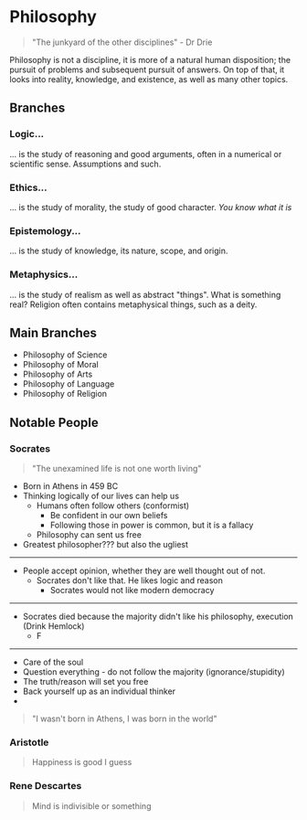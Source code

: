 # Philosophy
> "The junkyard of the other disciplines" - Dr Drie

Philosophy is not a discipline, it is more of a natural human disposition; the pursuit of problems and subsequent pursuit of answers. On top of that, it looks into reality, knowledge, and existence, as well as many other topics.
## Branches
### Logic...
... is the study of reasoning and good arguments, often in a numerical or scientific sense. Assumptions and such.
### Ethics...
... is the study of morality, the study of good character. *You know what it is*
### Epistemology...
... is the study of knowledge, its nature, scope, and origin.
### Metaphysics...
... is the study of realism as well as abstract "things". What is something real? Religion often contains metaphysical things, such as a deity.
## Main Branches
- Philosophy of Science
- Philosophy of Moral
- Philosophy of Arts
- Philosophy of Language
- Philosophy of Religion
## Notable People
### Socrates
>"The unexamined life is not one worth living"

- Born in Athens in 459 BC
- Thinking logically of our lives can help us
	- Humans often follow others (conformist)
		- Be confident in our own beliefs
		- Following those in power is common, but it is a fallacy
	- Philosophy can sent us free
- Greatest philosopher??? but also the ugliest
---
- People accept opinion, whether they are well thought out of not.
	- Socrates don't like that. He likes logic and reason
		- Socrates would not like modern democracy
---
- Socrates died because the majority didn't like his philosophy, execution (Drink Hemlock)
	- F
---
- Care of the soul
- Question everything - do not follow the majority (ignorance/stupidity)
- The truth/reason will set you free
- Back yourself up as an individual thinker
- 

> "I wasn't born in Athens, I was born in the world"
### Aristotle
> Happiness is good I guess
### Rene Descartes 
> Mind is indivisible or something